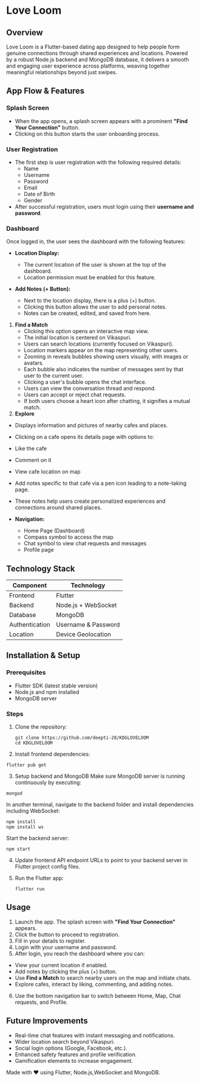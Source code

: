 # Love Loom

## Overview

Love Loom is a Flutter-based dating app designed to help people form genuine connections through shared experiences and locations. Powered by a robust Node.js backend and MongoDB database, it delivers a smooth and engaging user experience across platforms, weaving together meaningful relationships beyond just swipes.

## App Flow & Features

### Splash Screen
- When the app opens, a splash screen appears with a prominent **"Find Your Connection"** button.
- Clicking on this button starts the user onboarding process.

### User Registration
- The first step is user registration with the following required details:
  - Name
  - Username
  - Password
  - Email
  - Date of Birth
  - Gender
- After successful registration, users must login using their **username and password**.

### Dashboard
Once logged in, the user sees the dashboard with the following features:

- **Location Display:**
  - The current location of the user is shown at the top of the dashboard.
  - Location permission must be enabled for this feature.
  
- **Add Notes (+ Button):**
  - Next to the location display, there is a plus (+) button.
  - Clicking this button allows the user to add personal notes.
  - Notes can be created, edited, and saved from here.

1. **Find a Match**
   - Clicking this option opens an interactive map view.
   - The initial location is centered on Vikaspuri.
   - Users can search locations (currently focused on Vikaspuri).
   - Location markers appear on the map representing other users.
   - Zooming in reveals bubbles showing users visually, with images or avatars.
   - Each bubble also indicates the number of messages sent by that user to the current user.
   - Clicking a user's bubble opens the chat interface.
   - Users can view the conversation thread and respond.
   - Users can accept or reject chat requests.
   - If both users choose a heart icon after chatting, it signifies a mutual match.
 2. **Explore**
   - Displays information and pictures of nearby cafes and places.
   - Clicking on a cafe opens its details page with options to:
   - Like the cafe
   - Comment on it
   - View cafe location on map
   - Add notes specific to that cafe via a pen icon leading to a note-taking page.
   - These notes help users create personalized experiences and connections around shared places.
    
- **Navigation:**
  - Home Page (Dashboard)
  - Compass symbol to access the map
  - Chat symbol to view chat requests and messages
  - Profile page

## Technology Stack

| Component      | Technology              |
| -------------- | ----------------------- |
| Frontend       | Flutter                 |
| Backend        | Node.js + WebSocket     |
| Database       | MongoDB                 |
| Authentication | Username & Password     |
| Location       | Device Geolocation      |

## Installation & Setup

### Prerequisites

- Flutter SDK (latest stable version)
- Node.js and npm installed
- MongoDB server 

### Steps

1. Clone the repository:
   ```
   git clone https://github.com/deepti-28/KDGLOVELOOM
   cd KDGLOVELOOM
   ```


2. Install frontend dependencies:
  ```
  flutter pub get
  ```

3. Setup backend and MongoDB
Make sure MongoDB server is running continuously by executing:
```
mongod
```
In another terminal, navigate to the backend folder and install dependencies including WebSocket:
```
npm install
npm install ws
```
Start the backend server:
```
npm start
```


4. Update frontend API endpoint URLs to point to your backend server in Flutter project config files.

5. Run the Flutter app:
   ```
   flutter run
   ```

## Usage

1. Launch the app. The splash screen with **"Find Your Connection"** appears.
2. Click the button to proceed to registration.
3. Fill in your details to register.
4. Login with your username and password.
5. After login, you reach the dashboard where you can:
- View your current location if enabled.
- Add notes by clicking the plus (+) button.
- Use **Find a Match** to search nearby users on the map and initiate chats.
- Explore cafes, interact by liking, commenting, and adding notes.
6. Use the bottom navigation bar to switch between Home, Map, Chat requests, and Profile.

## Future Improvements

- Real-time chat features with instant messaging and notifications.
- Wider location search beyond Vikaspuri.
- Social login options (Google, Facebook, etc.).
- Enhanced safety features and profile verification.
- Gamification elements to increase engagement.




Made with ❤️ using Flutter, Node.js,WebSocket and MongoDB.
